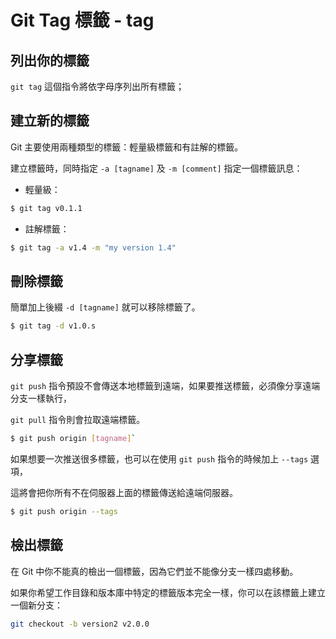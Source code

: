 # Git Tag 標籤 - tag

## 列出你的標籤

`git tag` 這個指令將依字母序列出所有標籤；


## 建立新的標籤

Git 主要使用兩種類型的標籤：輕量級標籤和有註解的標籤。

建立標籤時，同時指定 `-a [tagname]` 及 `-m [comment]` 指定一個標籤訊息：

  - 輕量級：

```bash
$ git tag v0.1.1
```

  - 註解標籤：

```bash
$ git tag -a v1.4 -m "my version 1.4"
```


## 刪除標籤

簡單加上後綴 `-d [tagname]` 就可以移除標籤了。

```bash
$ git tag -d v1.0.s
```


## 分享標籤

`git push` 指令預設不會傳送本地標籤到遠端，如果要推送標籤，必須像分享遠端分支一樣執行，

`git pull` 指令則會拉取遠端標籤。

```bash
$ git push origin [tagname]`
```

如果想要一次推送很多標籤，也可以在使用 `git push` 指令的時候加上 `--tags` 選項，

這將會把你所有不在伺服器上面的標籤傳送給遠端伺服器。

```bash
$ git push origin --tags
```


## 檢出標籤

在 Git 中你不能真的檢出一個標籤，因為它們並不能像分支一樣四處移動。

如果你希望工作目錄和版本庫中特定的標籤版本完全一樣，你可以在該標籤上建立一個新分支：

```bash
git checkout -b version2 v2.0.0
```
